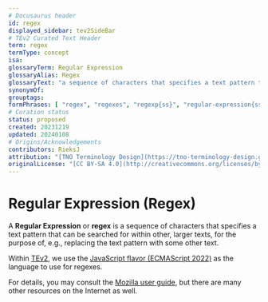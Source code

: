 ```yaml
---
# Docusaurus header
id: regex  
displayed_sidebar: tev2SideBar
# TEv2 Curated Text Header
term: regex
termType: concept
isa:
glossaryTerm: Regular Expression
glossaryAlias: Regex
glossaryText: "a sequence of characters that specifies a text pattern that can be searched for within other, larger texts, for the purpose of, e.g., replacing the text pattern with some other text. Within [TEv2](@), we use a [JavaScript flavor (ECMAScript 2022)](https://developer.mozilla.org/en-US/docs/Web/JavaScript/Reference/Global_Objects/RegExp)."
synonymOf:
grouptags:
formPhrases: [ "regex", "regexes", "regexp{ss}", "regular-expression{ss}" ]
# Curation status
status: proposed
created: 20231219
updated: 20240108
# Origins/Acknowledgements
contributors: RieksJ
attribution: "[TNO Terminology Design](https://tno-terminology-design.github.io/tev2-specifications/docs)"
originalLicense: "[CC BY-SA 4.0](http://creativecommons.org/licenses/by-sa/4.0/?ref=chooser-v1)"
---
```


# Regular Expression (Regex)

A **Regular Expression** or **regex** is a sequence of characters that specifies a text pattern that can be searched for within other, larger texts, for the purpose of, e.g., replacing the text pattern with some other text.

Within [TEv2](@), we use the [JavaScript flavor (ECMAScript 2022)](https://developer.mozilla.org/en-US/docs/Web/JavaScript/Reference/Global_Objects/RegExp) as the language to use for regexes.

For details, you may consult the [Mozilla user guide](https://developer.mozilla.org/en-US/docs/Web/JavaScript/Guide/Regular_expressions), but there are many other resources on the Internet as well.
